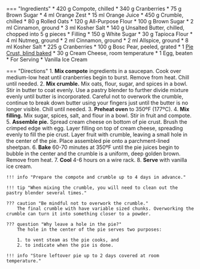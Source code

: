 === "Ingredients"
    * 420 g Compote, chilled
        * 340 g Cranberries
        * 75 g Brown Sugar
        * 4 ml Orange Zest
        * 15 ml Orange Juice
    * 450 g Crumble, chilled
        * 80 g Rolled Oats
        * 120 g All-Purpose Flour
        * 100 g Brown Sugar
        * 2 ml Cinnamon, ground
        * 3 ml Kosher Salt
        * 140 g Unsalted Butter, chilled, chopped into 5 g pieces
    * Filling
        * 150 g White Sugar
        * 30 g Tapioca Flour
        * 4 ml Nutmeg, ground
        * 2 ml Cinnamon, ground
        * 2 ml Allspice, ground
        * 8 ml Kosher Salt
        * 225 g Cranberries
        * 100 g Bosc Pear, peeled, grated
    * 1 [Pie Crust, blind baked](../../dough/crusts/pie-crust.md)
    * 30 g Cream Cheese, room temperature
    * 1 Egg, beaten
    * For Serving
        * Vanilla Ice Cream

=== "Directions"
    1. **Mix compote** ingredients in a saucepan. Cook over medium-low heat until cranberries begin to burst. Remove from heat. Chill until needed.
    2. **Mix crumble.** Mix oats, flour, sugar, and spices in a bowl. Stir in butter to coat evenly. Use a pastry blender to further divide mixture evenly until butter is incorporated. Careful not to overwork the crumble, continue to break down butter using your fingers just until the butter is no longer visible. Chill until needed.
    3. **Preheat oven** to 350ºF (177ºC).
    4. **Mix filling.** Mix sugar, spices, salt, and flour in a bowl. Stir in fruit and compote.
    5. **Assemble pie.** Spread cream cheese on bottom of pie crust. Brush the crimped edge with egg. Layer filling on top of cream cheese, spreading evenly to fill the pie crust. Layer fruit with crumble, leaving a small hole in the center of the pie. Place assembled pie onto a parchment-lined sheetpan.
    6. **Bake** 60-70 minutes at 350ºF until the pie juices begin to bubble in the center and the crumble is a uniform, deep golden brown. Remove from heat.
    7. **Cool** 4-6 hours on a wire rack.
    8. **Serve** with vanilla ice cream.

    !!! info "Prepare the compote and crumble up to 4 days in advance."

    !!! tip "When mixing the crumble, you will need to clean out the pastry blender several times."

    ??? caution "Be mindful not to overwork the crumble."
        The final crumble with have variable sized chunks. Overworking the crumble can turn it into something closer to a powder.

    ??? question "Why leave a hole in the pie?"
        The hole in the center of the pie serves two purposes:

        1. to vent steam as the pie cooks, and
        2. to indicate when the pie is done.

    !!! info "Store leftover pie up to 2 days covered at room temperature."

[^1]: {{ cite.ludwinski_sister_pie }}
